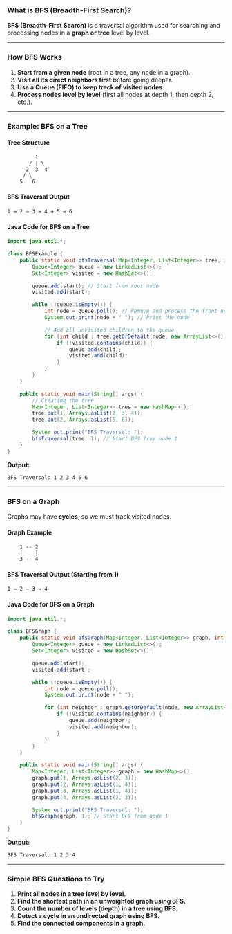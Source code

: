 ### **What is BFS (Breadth-First Search)?**  
**BFS (Breadth-First Search)** is a traversal algorithm used for searching and processing nodes in a **graph or tree** level by level.

---

### **How BFS Works**
1. **Start from a given node** (root in a tree, any node in a graph).  
2. **Visit all its direct neighbors first** before going deeper.  
3. **Use a Queue (FIFO) to keep track of visited nodes.**  
4. **Process nodes level by level** (first all nodes at depth 1, then depth 2, etc.).

---

### **Example: BFS on a Tree**
#### **Tree Structure**
```
         1
       / | \
      2  3  4
     / \
    5   6
```
#### **BFS Traversal Output**
```
1 → 2 → 3 → 4 → 5 → 6
```

#### **Java Code for BFS on a Tree**
```java
import java.util.*;

class BFSExample {
    public static void bfsTraversal(Map<Integer, List<Integer>> tree, int start) {
        Queue<Integer> queue = new LinkedList<>();
        Set<Integer> visited = new HashSet<>();

        queue.add(start); // Start from root node
        visited.add(start);

        while (!queue.isEmpty()) {
            int node = queue.poll(); // Remove and process the front node
            System.out.print(node + " "); // Print the node

            // Add all unvisited children to the queue
            for (int child : tree.getOrDefault(node, new ArrayList<>())) {
                if (!visited.contains(child)) {
                    queue.add(child);
                    visited.add(child);
                }
            }
        }
    }

    public static void main(String[] args) {
        // Creating the tree
        Map<Integer, List<Integer>> tree = new HashMap<>();
        tree.put(1, Arrays.asList(2, 3, 4));
        tree.put(2, Arrays.asList(5, 6));

        System.out.print("BFS Traversal: ");
        bfsTraversal(tree, 1); // Start BFS from node 1
    }
}
```
**Output:**
```
BFS Traversal: 1 2 3 4 5 6
```

---

### **BFS on a Graph**
Graphs may have **cycles**, so we must track visited nodes.

#### **Graph Example**
```
    1 -- 2
    |    |
    3 -- 4
```
#### **BFS Traversal Output (Starting from 1)**
```
1 → 2 → 3 → 4
```

#### **Java Code for BFS on a Graph**
```java
import java.util.*;

class BFSGraph {
    public static void bfsGraph(Map<Integer, List<Integer>> graph, int start) {
        Queue<Integer> queue = new LinkedList<>();
        Set<Integer> visited = new HashSet<>();

        queue.add(start);
        visited.add(start);

        while (!queue.isEmpty()) {
            int node = queue.poll();
            System.out.print(node + " ");

            for (int neighbor : graph.getOrDefault(node, new ArrayList<>())) {
                if (!visited.contains(neighbor)) {
                    queue.add(neighbor);
                    visited.add(neighbor);
                }
            }
        }
    }

    public static void main(String[] args) {
        Map<Integer, List<Integer>> graph = new HashMap<>();
        graph.put(1, Arrays.asList(2, 3));
        graph.put(2, Arrays.asList(1, 4));
        graph.put(3, Arrays.asList(1, 4));
        graph.put(4, Arrays.asList(2, 3));

        System.out.print("BFS Traversal: ");
        bfsGraph(graph, 1); // Start BFS from node 1
    }
}
```
**Output:**
```
BFS Traversal: 1 2 3 4
```

---

### **Simple BFS Questions to Try**
1. **Print all nodes in a tree level by level.**
2. **Find the shortest path in an unweighted graph using BFS.**
3. **Count the number of levels (depth) in a tree using BFS.**
4. **Detect a cycle in an undirected graph using BFS.**
5. **Find the connected components in a graph.**
